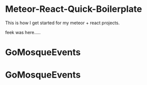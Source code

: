# Meteor-React-Quick-Boilerplate
This is how I get started for my meteor + react projects. 


feek was here.....
# GoMosqueEvents
# GoMosqueEvents
